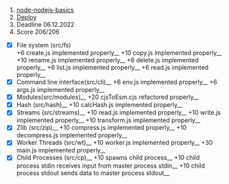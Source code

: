 1. [node-nodejs-basics](https://github.com/AlreadyBored/nodejs-assignments/blob/main/assignments/nodejs-basics/assignment.md)
2. [Deploy](https://github.com/polivodichka/nodejs-basics )
3. Deadline 06.12.2022
4. Score 206/206

 - [x] File system (src/fs)\
+6 create.js implemented properly__
+10 copy.js implemented properly__
+10 rename.js implemented properly__
+6 delete.js implemented properly__
+6 list.js implemented properly__
+6 read.js implemented properly__
- [x] Command line interface(src/cli)__
+6 env.js implemented properly__
+6 args.js implemented properly__
- [x] Modules(src/modules)__
+20 cjsToEsm.cjs refactored properly__
- [x] Hash (src/hash)__
+10 calcHash.js implemented properly__
- [x] Streams (src/streams)__
+10 read.js implemented properly__
+10 write.js implemented properly__
+10 transform.js implemented properly__
- [x] Zlib (src/zip)__
+10 compress.js implemented properly__
+10 decompress.js implemented properly__
- [x] Worker Threads (src/wt)__
+10 worker.js implemented properly__
+30 main.js implemented properly__
- [x] Child Processes (src/cp)__
+10 spawns child process__
+10 child process stdin receives input from master process stdin__
+10 child process stdout sends data to master process stdout__
